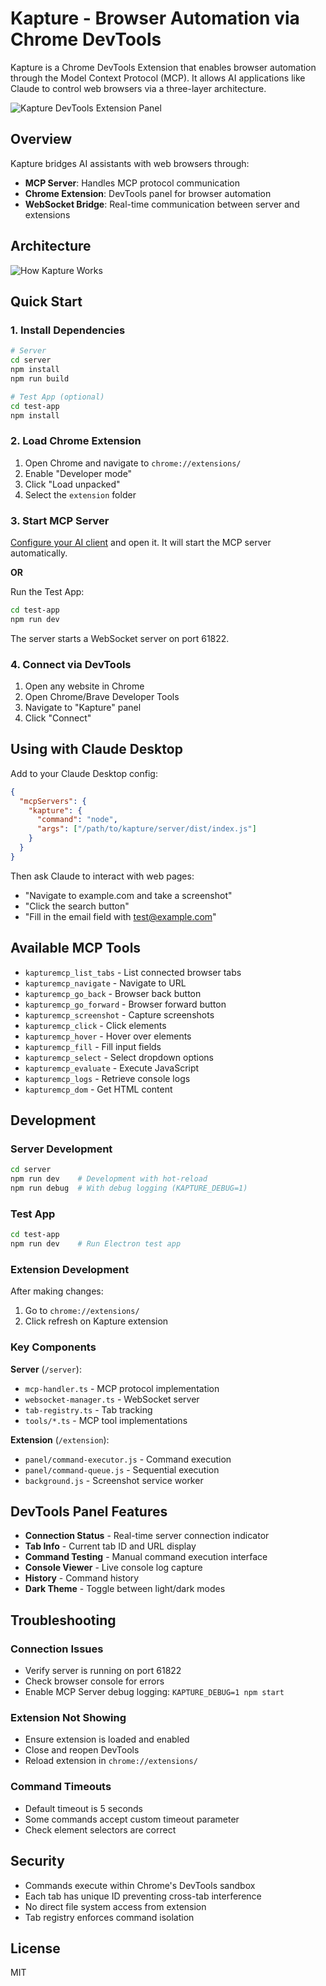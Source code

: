 # Kapture - Browser Automation via Chrome DevTools

Kapture is a Chrome DevTools Extension that enables browser automation through the Model Context Protocol (MCP). It allows AI applications like Claude to control web browsers via a three-layer architecture.

![Kapture DevTools Extension Panel](extension/ScreenshotWithExtensionPanel.png)

## Overview

Kapture bridges AI assistants with web browsers through:
- **MCP Server**: Handles MCP protocol communication
- **Chrome Extension**: DevTools panel for browser automation
- **WebSocket Bridge**: Real-time communication between server and extensions

## Architecture
![How Kapture Works](docs/assets/images/HowKaptureWorks.png)

## Quick Start

### 1. Install Dependencies

```bash
# Server
cd server
npm install
npm run build

# Test App (optional)
cd test-app
npm install
```

### 2. Load Chrome Extension

1. Open Chrome and navigate to `chrome://extensions/`
2. Enable "Developer mode"
3. Click "Load unpacked"
4. Select the `extension` folder

### 3. Start MCP Server
[Configure your AI client](docs/MCP_USAGE.html) and open it. It will start the MCP server automatically.

**OR**

Run the Test App:

```bash
cd test-app
npm run dev
```

The server starts a WebSocket server on port 61822.

### 4. Connect via DevTools

1. Open any website in Chrome
2. Open Chrome/Brave Developer Tools
3. Navigate to "Kapture" panel
4. Click "Connect"

## Using with Claude Desktop

Add to your Claude Desktop config:

```json
{
  "mcpServers": {
    "kapture": {
      "command": "node",
      "args": ["/path/to/kapture/server/dist/index.js"]
    }
  }
}
```

Then ask Claude to interact with web pages:
- "Navigate to example.com and take a screenshot"
- "Click the search button"
- "Fill in the email field with test@example.com"

## Available MCP Tools

- `kapturemcp_list_tabs` - List connected browser tabs
- `kapturemcp_navigate` - Navigate to URL
- `kapturemcp_go_back` - Browser back button
- `kapturemcp_go_forward` - Browser forward button
- `kapturemcp_screenshot` - Capture screenshots
- `kapturemcp_click` - Click elements
- `kapturemcp_hover` - Hover over elements
- `kapturemcp_fill` - Fill input fields
- `kapturemcp_select` - Select dropdown options
- `kapturemcp_evaluate` - Execute JavaScript
- `kapturemcp_logs` - Retrieve console logs
- `kapturemcp_dom` - Get HTML content

## Development

### Server Development

```bash
cd server
npm run dev    # Development with hot-reload
npm run debug  # With debug logging (KAPTURE_DEBUG=1)
```

### Test App

```bash
cd test-app
npm run dev    # Run Electron test app
```

### Extension Development

After making changes:
1. Go to `chrome://extensions/`
2. Click refresh on Kapture extension


### Key Components

**Server** (`/server`):
- `mcp-handler.ts` - MCP protocol implementation
- `websocket-manager.ts` - WebSocket server
- `tab-registry.ts` - Tab tracking
- `tools/*.ts` - MCP tool implementations

**Extension** (`/extension`):
- `panel/command-executor.js` - Command execution
- `panel/command-queue.js` - Sequential execution
- `background.js` - Screenshot service worker

## DevTools Panel Features

- **Connection Status** - Real-time server connection indicator
- **Tab Info** - Current tab ID and URL display
- **Command Testing** - Manual command execution interface
- **Console Viewer** - Live console log capture
- **History** - Command history
- **Dark Theme** - Toggle between light/dark modes

## Troubleshooting

### Connection Issues
- Verify server is running on port 61822
- Check browser console for errors
- Enable MCP Server debug logging: `KAPTURE_DEBUG=1 npm start`

### Extension Not Showing
- Ensure extension is loaded and enabled
- Close and reopen DevTools
- Reload extension in `chrome://extensions/`

### Command Timeouts
- Default timeout is 5 seconds
- Some commands accept custom timeout parameter
- Check element selectors are correct

## Security

- Commands execute within Chrome's DevTools sandbox
- Each tab has unique ID preventing cross-tab interference
- No direct file system access from extension
- Tab registry enforces command isolation

## License

MIT
